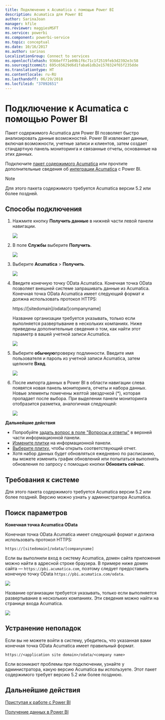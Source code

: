 ```yaml
---
title: Подключение к Acumatica с помощью Power BI
description: Acumatica для Power BI
author: SarinaJoan
manager: kfile
ms.reviewer: maggiesMSFT
ms.service: powerbi
ms.component: powerbi-service
ms.topic: conceptual
ms.date: 10/16/2017
ms.author: sarinas
LocalizationGroup: Connect to services
ms.openlocfilehash: 9366eff71e09b1f6c71c1f2519feb3d2392e3c58
ms.sourcegitcommit: 695c65629d6d1faba61db2e1570324f65f235dde
ms.translationtype: HT
ms.contentlocale: ru-RU
ms.lasthandoff: 06/29/2018
ms.locfileid: "37092651"
---
```

# <a name="connect-to-acumatica-with-power-bi"></a>Подключение к Acumatica с помощью Power BI
Пакет содержимого Acumatica для Power BI позволяет быстро анализировать данные возможностей. Power BI извлекает данные, включая возможности, учетные записи и клиентов, затем создает стандартную панель мониторинга и связанные отчеты, основанные на этих данных.

Подключите [пакет содержимого Acumatica](https://app.powerbi.com/getdata/services/acumatica) или прочтите дополнительные сведения об [интеграции Acumatica](https://powerbi.microsoft.com/integrations/acumatica) с Power BI.

>[!NOTE]
>Для этого пакета содержимого требуется Acumatica версии 5.2 или более поздней.

## <a name="how-to-connect"></a>Способы подключения
1. Нажмите кнопку **Получить данные** в нижней части левой панели навигации.
   
   ![](media/service-connect-to-acumatica/getdata3.png)
2. В поле **Службы** выберите **Получить**.
   
   ![](media/service-connect-to-acumatica/getdata2.png)
3. Выберите **Acumatica** \> **Получить**.
   
   ![](media/service-connect-to-acumatica/acumatica.png)
4. Введите конечную точку OData Acumatica. Конечная точка OData позволяет внешней системе запрашивать данные из Acumatica. Конечная точка OData Acumatica имеет следующий формат и должна использовать протокол HTTPS:
   
     https://[sitedomain]/odata/[companyname]
   
   Название организации требуется указывать, только если выполняется развертывание в нескольких компаниях. Ниже приведены дополнительные сведения о том, как найти этот параметр в вашей учетной записи Acumatica.
   
   ![](media/service-connect-to-acumatica/parameters.png)
5. Выберите **обычную**проверку подлинности. Введите имя пользователя и пароль из учетной записи Acumatica, затем щелкните **Вход**.
   
    ![](media/service-connect-to-acumatica/creds2.png)
6. После импорта данных в Power BI в области навигации слева появятся новая панель мониторинга, отчеты и набора данных. Новые элементы помечены желтой звездочкой (\*), которая пропадает после выбора. При выделении панели мониторинга отобразится разметка, аналогичная следующей:
   
    ![](media/service-connect-to-acumatica/dashboard.png)

**Дальнейшие действия**

* Попробуйте [задать вопрос в поле "Вопросы и ответы"](power-bi-q-and-a.md) в верхней части информационной панели.
* [Измените плитки](service-dashboard-edit-tile.md) на информационной панели.
* [Выберите плитку](service-dashboard-tiles.md), чтобы открыть соответствующий отчет.
* Хотя набор данных будет обновляться ежедневно по расписанию, вы можете изменить график обновлений или попытаться выполнять обновления по запросу с помощью кнопки **Обновить сейчас**.

## <a name="system-requirements"></a>Требования к системе
Для этого пакета содержимого требуется Acumatica версии 5.2 или более поздней. Версию можно узнать у администратора Acumatica.

## <a name="finding-parameters"></a>Поиск параметров
**Конечная точка Acumatica OData**

Конечная точка OData Acumatica имеет следующий формат и должна использовать протокол HTTPS:

    https://[sitedomain]/odata/[companyname]

Если вы выполнили вход в систему Acumatica, домен сайта приложения можно найти в адресной строке браузера. В примере ниже домен сайта — `https://pbi.acumatica.com`, поэтому следует предоставить конечную точку OData `https://pbi.acumatica.com/odata`.

 ![](media/service-connect-to-acumatica/url.png)

Название организации требуется указывать, только если выполняется развертывание в нескольких компаниях. Эти сведения можно найти на странице входа Acumatica.

![](media/service-connect-to-acumatica/signin2.png)

## <a name="troubleshooting"></a>Устранение неполадок
Если вы не можете войти в систему, убедитесь, что указанная вами конечная точка OData Acumatica имеет правильный формат.

    https://<application site domain>/odata/<company name>

Если возникают проблемы при подключении, узнайте у администратора, какую версию Acumatica вы используете. Этот пакет содержимого требует версию 5.2 или более позднюю.

## <a name="next-steps"></a>Дальнейшие действия
[Приступая к работе с Power BI](service-get-started.md)

[Получение данных в Power BI](service-get-data.md)

